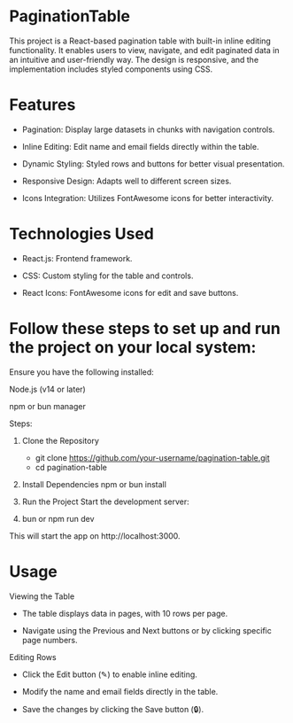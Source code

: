 # PaginationTable

This project is a React-based pagination table with built-in inline editing functionality. It enables users to view, navigate, and edit paginated data in an intuitive and user-friendly way. The design is responsive, and the implementation includes styled components using CSS.

# Features

  * Pagination: Display large datasets in chunks with navigation controls.
  
  * Inline Editing: Edit name and email fields directly within the table.
  
  * Dynamic Styling: Styled rows and buttons for better visual presentation.
  
  * Responsive Design: Adapts well to different screen sizes.
  
  * Icons Integration: Utilizes FontAwesome icons for better interactivity.

# Technologies Used
  
  * React.js: Frontend framework.
  
  * CSS: Custom styling for the table and controls.
  
  * React Icons: FontAwesome icons for edit and save buttons.

  

# Follow these steps to set up and run the project on your local system:

Ensure you have the following installed:

Node.js (v14 or later)

npm or bun manager

Steps:
  1. Clone the Repository
      * git clone https://github.com/your-username/pagination-table.git
      * cd pagination-table

  2. Install Dependencies
      npm or bun install

  3. Run the Project
  Start the development server:
  4. bun or npm run dev

This will start the app on http://localhost:3000.

# Usage
Viewing the Table

* The table displays data in pages, with 10 rows per page.

* Navigate using the Previous and Next buttons or by clicking specific page numbers.
  

Editing Rows

* Click the Edit button (✎) to enable inline editing.

* Modify the name and email fields directly in the table.

* Save the changes by clicking the Save button (🔒).
